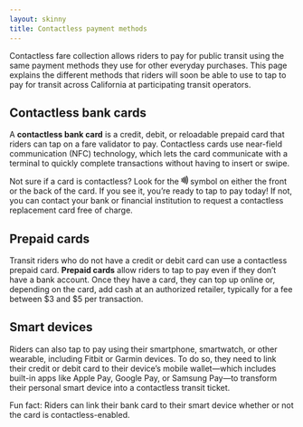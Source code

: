 ```yaml
---
layout: skinny
title: Contactless payment methods
---
```

Contactless fare collection allows riders to pay for public transit using the same payment methods they use for other everyday purchases. This page explains the different methods that riders will soon be able to use to tap to pay for transit across California at participating transit operators.

## Contactless bank cards

A **contactless bank card** is a credit, debit, or reloadable prepaid card that riders can tap on a fare validator to pay. Contactless cards use near-field communication (NFC) technology, which lets the card communicate with a terminal to quickly complete transactions without having to insert or swipe.

Not sure if a card is contactless? Look for the <img src="/assets/uploads/contactless-symbol-small.png" width="12px"> symbol on either the front or the back of the card. If you see it, you’re ready to tap to pay today! If not, you can contact your bank or financial institution to request a contactless replacement card free of charge.

## Prepaid cards

Transit riders who do not have a credit or debit card can use a contactless prepaid card. **Prepaid cards** allow riders to tap to pay even if they don’t have a bank account. Once they have a card, they can top up online or, depending on the card, add cash at an authorized retailer, typically for a fee between $3 and $5 per transaction.

## Smart devices

Riders can also tap to pay using their smartphone, smartwatch, or other wearable, including Fitbit or Garmin devices. To do so, they need to link their credit or debit card to their device’s mobile wallet—which includes built-in apps like Apple Pay, Google Pay, or Samsung Pay—to transform their personal smart device into a contactless transit ticket.



Fun fact: Riders can link their bank card to their smart device whether or not the card is contactless-enabled.

<!--EndFragment-->
